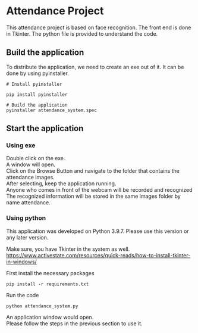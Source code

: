 # Attendance Project

This attendance project is based on face recognition. The front end is done in Tkinter. The python file is provided to understand the code. 

## Build the application

To distribute the application, we need to create an exe out of it. It can be done by using pyinstaller.

```
# Install pyinstaller

pip install pyinstaller

# Build the application
pyinstaller attendance_system.spec

```

## Start the application

### Using exe

Double click on the exe.  
A window will open.  
Click on the Browse Button and navigate to the folder that contains the attendance images.  
After selecting, keep the application running.  
Anyone who comes in front of the webcam will be recorded and recognized  
The recognized information will be stored in the same images folder by name attendance.  

### Using python

This application was developed on Python 3.9.7. Please use this version or any later version. 

Make sure, you have Tkinter in the system as well.  
https://www.activestate.com/resources/quick-reads/how-to-install-tkinter-in-windows/

First install the necessary packages

    pip install -r requirements.txt

Run the code 

    python attendance_system.py

An application window would open.  
Please follow the steps in the previous section to use it.  